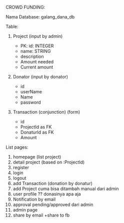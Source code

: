 CROWD FUNDING:

Nama Database: galang_dana_db

Table: 
1. Project (input by admin)
    - PK: id: INTEGER
    - name: STRING
    - description
    - Amount needed
    - Current amount

2. Donator (input by donator)
    - id
    - userName
    - Name
    - password
    
3. Transaction (conjunction) (form)
    - id
    - ProjectId as FK
    - DonaturId as FK
    - Amount

List pages:
1. homepage (list project)
2. detail project (based on :ProjectId)
2. register
3. login 
4. logout
5. add Transaction (donation by donatur)
6. add Project cuma bisa ditambah manual dari admin
7. user profile ?? donasinya apa aja
8. Notification by email
10. approval pending/approved dari admin
11. admin page 
12. share by email +share to fb